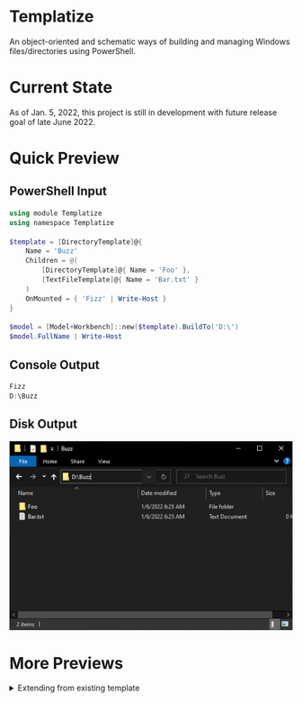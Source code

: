 ﻿# Templatize
An object-oriented and schematic ways of building and managing Windows files/directories using PowerShell.

# Current State
As of Jan. 5, 2022, this project is still in development with future release goal of late June 2022.

# Quick Preview

## PowerShell Input
```PowerShell
using module Templatize
using namespace Templatize

$template = [DirectoryTemplate]@{
    Name = 'Buzz'
    Children = @(
        [DirectoryTemplate]@{ Name = 'Foo' },
        [TextFileTemplate]@{ Name = 'Bar.txt' }
    )
    OnMounted = { 'Fizz' | Write-Host }
}

$model = [Model+Workbench]::new($template).BuildTo('D:\')
$model.FullName | Write-Host
```

## Console Output
```PowerShell
Fizz
D:\Buzz
```

## Disk Output
![Quick preview output](./media/quick-preview-output.png)

# More Previews

<details>
<summary>Extending from existing template</summary>

## PowerShell Input
```PowerShell
using module Templatize
using namespace Templatize
using namespace System.Collections

class MyTextFileTemplate : Template[FileModel] {
    MyTextFileTemplate([IDictionary]$details) : base($details) {}

    [Blueprint]ToBlueprint() {
        $inputText = $this.Details['Text']
        $wrappedText = "Hello, $inputText"
        return [TextFileTemplate]@{ Name = $this.Details['Name']; Text = $wrappedText }
    }
}

$path = 'D:\'

$template = [MyTextFileTemplate]@{
    Name = 'MyTextFileTemplate.txt'
    Text = 'World!'
}

$model = [Model+Workbench]::new($template).BuildTo($path)
```

## Disk Output
![Quick preview output](./media/advanced-preview-output.png)

</details>
